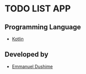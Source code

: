 # TODO LIST APP

## Programming Language

- [Kotlin](https://kotlinlang.org/)

## Developed by

- [Emmanuel Dushime](https://github.com/dushimeemma)